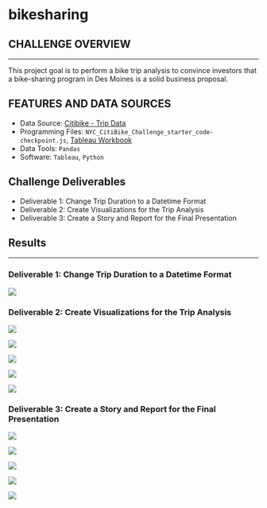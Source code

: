 # bikesharing

## CHALLENGE OVERVIEW
---
This project goal is to perform a bike trip analysis to convince investors that a bike-sharing program in Des Moines is a solid business proposal.

## FEATURES AND DATA SOURCES
- Data Source: [Citibike - Trip Data](https://s3.amazonaws.com/tripdata/index.html)
- Programming Files: `NYC_CitiBike_Challenge_starter_code-checkpoint.js`,  [Tableau Workbook](https://public.tableau.com/app/profile/bruno.silva5571/viz/NYCCitibikeAnalysis-Challenge/NYCCitibikeAnalysis)
-  Data Tools: `Pandas`
-  Software: `Tableau`, `Python`

## Challenge Deliverables
- Deliverable 1: Change Trip Duration to a Datetime Format
- Deliverable 2: Create Visualizations for the Trip Analysis
- Deliverable 3: Create a Story and Report for the Final Presentation


## Results
---

### Deliverable 1: Change Trip Duration to a Datetime Format

![](https://github.com/Bruno-OGSilva/bikesharing/blob/7b8de388de9b10cc480e32c9d359643cb41ab322/assets/Deliverable%201.png)

### Deliverable 2: Create Visualizations for the Trip Analysis

![](https://github.com/Bruno-OGSilva/bikesharing/blob/7b8de388de9b10cc480e32c9d359643cb41ab322/assets/Deliverable%202-1.png)

![](https://github.com/Bruno-OGSilva/bikesharing/blob/7b8de388de9b10cc480e32c9d359643cb41ab322/assets/Deliverable%202-2.png)

![](https://github.com/Bruno-OGSilva/bikesharing/blob/7b8de388de9b10cc480e32c9d359643cb41ab322/assets/Deliverable%202-3.png)

![](https://github.com/Bruno-OGSilva/bikesharing/blob/7b8de388de9b10cc480e32c9d359643cb41ab322/assets/Deliverable%202-4.png)

![](https://github.com/Bruno-OGSilva/bikesharing/blob/7b8de388de9b10cc480e32c9d359643cb41ab322/assets/Deliverable%202-5.png)


### Deliverable 3: Create a Story and Report for the Final Presentation

![](https://github.com/Bruno-OGSilva/bikesharing/blob/7b8de388de9b10cc480e32c9d359643cb41ab322/assets/Deliverable%203-1.png)

![](https://github.com/Bruno-OGSilva/bikesharing/blob/7b8de388de9b10cc480e32c9d359643cb41ab322/assets/Deliverable%203-2.png)

![](https://github.com/Bruno-OGSilva/bikesharing/blob/7b8de388de9b10cc480e32c9d359643cb41ab322/assets/Deliverable%203-3.png)

![](https://github.com/Bruno-OGSilva/bikesharing/blob/7b8de388de9b10cc480e32c9d359643cb41ab322/assets/Deliverable%203-4.png)

![](https://github.com/Bruno-OGSilva/bikesharing/blob/7b8de388de9b10cc480e32c9d359643cb41ab322/assets/Deliverable%203-5.png)
